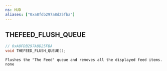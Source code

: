 ```yaml
---
ns: HUD
aliases: ["0xa8fdb297a8d25fba"]
---
```

## THEFEED_FLUSH_QUEUE

```c
// 0xA8FDB297A8D25FBA
void THEFEED_FLUSH_QUEUE();
```

```
Flushes the "The Feed" queue and removes all the displayed feed items.
none
```
